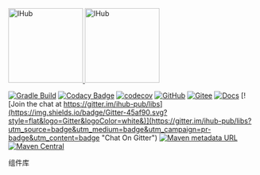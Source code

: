 <a target="_blank" href="https://ihub.pub/">
    <img src="https://cdn.jsdelivr.net/gh/ihub-pub/ihub-pub.github.io/ihub.svg" height="150" alt="IHub">
    <img src="https://cdn.jsdelivr.net/gh/ihub-pub/ihub-pub.github.io/ihub_libs.svg" height="150" alt="IHub">
</a>

[![Gradle Build](https://github.com/ihub-pub/libs/actions/workflows/gradle-build.yml/badge.svg)](https://github.com/ihub-pub/libs/actions/workflows/gradle-build.yml)
[![Codacy Badge](https://api.codacy.com/project/badge/Grade/888f0159e32b4b54b1f984fba377c4ca)](https://app.codacy.com/gh/ihub-pub/libs?utm_source=github.com&utm_medium=referral&utm_content=ihub-pub/libs&utm_campaign=Badge_Grade_Settings)
[![codecov](https://codecov.io/gh/ihub-pub/libs/branch/main/graph/badge.svg?token=ZQ0WR3ZSWG)](https://codecov.io/gh/ihub-pub/libs)
[![GitHub](https://img.shields.io/badge/GitHub-181717.svg?style=flat&logo=GitHub)](https://github.com/ihub-pub "IHubPub")
[![Gitee](https://img.shields.io/badge/Gitee-C71D23.svg?style=flat&logo=Gitee)](https://gitee.com/ihub-pub "IHubPub")
[![Docs](https://img.shields.io/badge/Docs-8CA1AF.svg?style=flat&logo=Read+the+Docs&logoColor=white)](https://doc.ihub.pub/libs "Docs")
[![Join the chat at https://gitter.im/ihub-pub/libs](https://img.shields.io/badge/Gitter-45af90.svg?style=flat&logo=Gitter&logoColor=white&)](https://gitter.im/ihub-pub/libs?utm_source=badge&utm_medium=badge&utm_campaign=pr-badge&utm_content=badge "Chat On Gitter")
[![Maven metadata URL](https://img.shields.io/maven-metadata/v?color=E33332&label=&logo=Testing+Library&logoColor=white&metadataUrl=https%3A%2F%2Fs01.oss.sonatype.org%2Fcontent%2Frepositories%2Fsnapshots%2Fpub%2Fihub%2Flib%2Fihub-bom%2Fmaven-metadata.xml)](https://s01.oss.sonatype.org/content/repositories/snapshots/pub/ihub/lib "IHub Snapshot Repository")
[![Maven Central](https://img.shields.io/maven-central/v/pub.ihub.lib/ihub-bom?color=C71A36&label=&logo=Apache+Maven&logoColor=white)](https://mvnrepository.com/artifact/pub.ihub.lib/ihub-bom "Maven Central")

组件库
